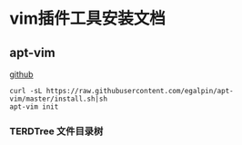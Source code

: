 # vim插件工具安装文档

## apt-vim

[github](https://github.com/egalpin/apt-vim)

    curl -sL https://raw.githubusercontent.com/egalpin/apt-vim/master/install.sh|sh
    apt-vim init

### TERDTree 文件目录树

    


